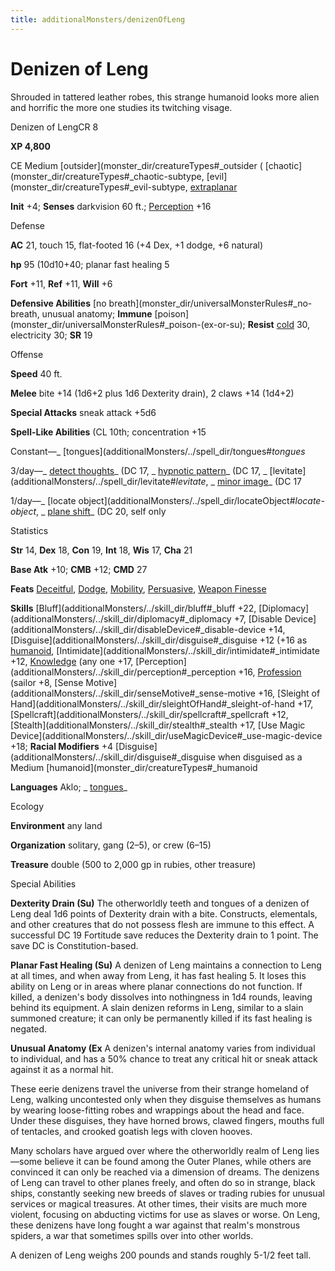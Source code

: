 ```yaml
---
title: additionalMonsters/denizenOfLeng
---
```

# Denizen of Leng

Shrouded in tattered leather robes, this strange humanoid looks more alien and horrific the more one studies its twitching visage.

Denizen of LengCR 8

**XP 4,800**

CE Medium [outsider](monster_dir/creatureTypes#_outsider ( [chaotic](monster_dir/creatureTypes#_chaotic-subtype, [evil](monster_dir/creatureTypes#_evil-subtype, [extraplanar](monster_dir/creatureTypes#_extraplanar-subtype)

**Init** +4; **Senses** darkvision 60 ft.; [Perception](additionalMonsters/../skill_dir/perception#_perception) +16

Defense

**AC** 21, touch 15, flat-footed 16 (+4 Dex, +1 dodge, +6 natural)

**hp** 95 (10d10+40; planar fast healing 5

**Fort** +11, **Ref** +11, **Will** +6

**Defensive Abilities** [no breath](monster_dir/universalMonsterRules#_no-breath, unusual anatomy; **Immune** [poison](monster_dir/universalMonsterRules#_poison-(ex-or-su); **Resist** [cold](monster_dir/creatureTypes#_cold-subtype) 30, electricity 30; **SR** 19

Offense

**Speed** 40 ft.

**Melee** bite +14 (1d6+2 plus 1d6 Dexterity drain), 2 claws +14 (1d4+2)

**Special Attacks** sneak attack +5d6

**Spell-Like Abilities** (CL 10th; concentration +15

Constant—_ [tongues](additionalMonsters/../spell_dir/tongues#_tongues_

3/day—_ [detect thoughts](additionalMonsters/../spell_dir/detectThoughts#_detect-thoughts)_ (DC 17, _ [hypnotic pattern](additionalMonsters/../spell_dir/hypnoticPattern#_hypnotic-pattern)_ (DC 17, _ [levitate](additionalMonsters/../spell_dir/levitate#_levitate_, _ [minor image](additionalMonsters/../spell_dir/minorImage#_minor-image)_ (DC 17

1/day—_ [locate object](additionalMonsters/../spell_dir/locateObject#_locate-object_, _ [plane shift](additionalMonsters/../spell_dir/planeShift#_plane-shift)_ (DC 20, self only

Statistics

**Str** 14, **Dex** 18, **Con** 19, **Int** 18, **Wis** 17, **Cha** 21

**Base Atk** +10; **CMB** +12; **CMD** 27

**Feats** [Deceitful](additionalMonsters/../feats#_deceitful), [Dodge](additionalMonsters/../feats#_dodge), [Mobility](additionalMonsters/../feats#_mobility), [Persuasive](additionalMonsters/../feats#_persuasive), [Weapon Finesse](additionalMonsters/../feats#_weapon-finesse)

**Skills** [Bluff](additionalMonsters/../skill_dir/bluff#_bluff +22, [Diplomacy](additionalMonsters/../skill_dir/diplomacy#_diplomacy +7, [Disable Device](additionalMonsters/../skill_dir/disableDevice#_disable-device +14, [Disguise](additionalMonsters/../skill_dir/disguise#_disguise +12 (+16 as [humanoid](monster_dir/creatureTypes#_humanoid), [Intimidate](additionalMonsters/../skill_dir/intimidate#_intimidate +12, [Knowledge](additionalMonsters/../skill_dir/knowledge#_knowledge) (any one +17, [Perception](additionalMonsters/../skill_dir/perception#_perception +16, [Profession](additionalMonsters/../skill_dir/profession#_profession) (sailor +8, [Sense Motive](additionalMonsters/../skill_dir/senseMotive#_sense-motive +16, [Sleight of Hand](additionalMonsters/../skill_dir/sleightOfHand#_sleight-of-hand +17, [Spellcraft](additionalMonsters/../skill_dir/spellcraft#_spellcraft +12, [Stealth](additionalMonsters/../skill_dir/stealth#_stealth +17, [Use Magic Device](additionalMonsters/../skill_dir/useMagicDevice#_use-magic-device +18; **Racial Modifiers** +4 [Disguise](additionalMonsters/../skill_dir/disguise#_disguise when disguised as a Medium [humanoid](monster_dir/creatureTypes#_humanoid

**Languages** Aklo; _ [tongues](additionalMonsters/../spell_dir/tongues#_tongues)_

Ecology

**Environment** any land

**Organization** solitary, gang (2–5), or crew (6–15)

**Treasure** double (500 to 2,000 gp in rubies, other treasure)

Special Abilities

**Dexterity Drain (Su)** The otherworldly teeth and tongues of a denizen of Leng deal 1d6 points of Dexterity drain with a bite. Constructs, elementals, and other creatures that do not possess flesh are immune to this effect. A successful DC 19 Fortitude save reduces the Dexterity drain to 1 point. The save DC is Constitution-based.

**Planar Fast Healing (Su)** A denizen of Leng maintains a connection to Leng at all times, and when away from Leng, it has fast healing 5. It loses this ability on Leng or in areas where planar connections do not function. If killed, a denizen's body dissolves into nothingness in 1d4 rounds, leaving behind its equipment. A slain denizen reforms in Leng, similar to a slain summoned creature; it can only be permanently killed if its fast healing is negated.

**Unusual Anatomy (Ex** A denizen's internal anatomy varies from individual to individual, and has a 50% chance to treat any critical hit or sneak attack against it as a normal hit.

These eerie denizens travel the universe from their strange homeland of Leng, walking uncontested only when they disguise themselves as humans by wearing loose-fitting robes and wrappings about the head and face. Under these disguises, they have horned brows, clawed fingers, mouths full of tentacles, and crooked goatish legs with cloven hooves.

Many scholars have argued over where the otherworldly realm of Leng lies—some believe it can be found among the Outer Planes, while others are convinced it can only be reached via a dimension of dreams. The denizens of Leng can travel to other planes freely, and often do so in strange, black ships, constantly seeking new breeds of slaves or trading rubies for unusual services or magical treasures. At other times, their visits are much more violent, focusing on abducting victims for use as slaves or worse. On Leng, these denizens have long fought a war against that realm's monstrous spiders, a war that sometimes spills over into other worlds.

A denizen of Leng weighs 200 pounds and stands roughly 5-1/2 feet tall.

